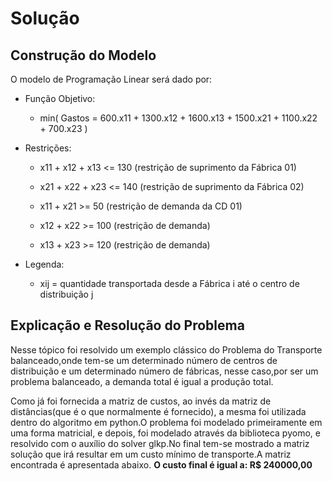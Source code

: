 # Solução

## Construção do Modelo 

O modelo de Programação Linear será dado por:

- Função Objetivo:
  - min( Gastos = 600.x11 + 1300.x12 + 1600.x13 + 1500.x21 + 1100.x22 + 700.x23 )  
 
- Restrições:
  - x11 + x12 + x13 <= 130 (restrição de suprimento da Fábrica 01)
  
  - x21 + x22 + x23 <= 140 (restrição de suprimento da Fábrica 02)

  - x11 + x21 >= 50 (restrição de demanda da CD 01)
  - x12 + x22 >= 100 (restrição de demanda)
  - x13 + x23 >= 120 (restrição de demanda)

- Legenda:
  - xij = quantidade transportada desde a Fábrica i até o centro de distribuição j

## Explicação e Resolução do Problema 

Nesse tópico foi resolvido um exemplo clássico do Problema do Transporte balanceado,onde tem-se um determinado número de centros de distribuição e um determinado número de fábricas, nesse caso,por ser um problema balanceado, a demanda total é igual a produção total.

Como já foi fornecida a matriz de custos, ao invés da matriz de distâncias(que é o que normalmente é fornecido), a mesma foi utilizada dentro do algoritmo em python.O problema foi modelado primeiramente em uma forma matricial, e depois, foi modelado através da biblioteca pyomo, e resolvido com o auxílio do solver glkp.No final tem-se mostrado a matriz solução que irá resultar em um custo mínimo de transporte.A matriz encontrada é apresentada abaixo.
**O custo final é igual a: R$ 240000,00**


